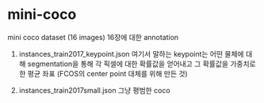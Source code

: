 # mini-coco
mini coco dataset (16 images)
16장에 대한 annotation

1) instances_train2017_keypoint.json
여기서 말하는 keypoint는 
어떤 물체에 대해 segmentation을 통해 각 픽셀에 대한 확률값을 얻어내고
그 확률값을 가중치로 한 평균 좌표 (FCOS의 center point 대체를 위해 만든 것)

2) instances_train2017small.json
그냥 평범한 coco

